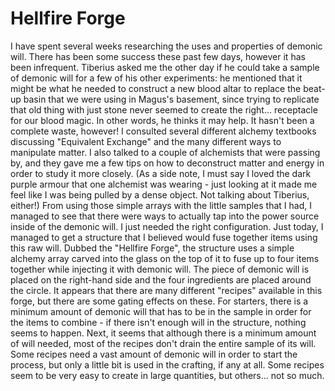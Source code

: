 # Hellfire Forge

I have spent several weeks researching the uses and properties of demonic will. There has been some success these past few days, however it has been infrequent. Tiberius asked me the other day if he could take a sample of demonic will for a few of his other experiments: he mentioned that it might be what he needed to construct a new blood altar to replace the beat-up basin that we were using in Magus's basement, since trying to replicate that old thing with just stone never seemed to create the right... receptacle for our blood magic. In other words, he thinks it may help.
It hasn't been a complete waste, however! I consulted several different alchemy textbooks discussing "Equivalent Exchange" and the many different ways to manipulate matter. I also talked to a couple of alchemists that were passing by, and they gave me a few tips on how to deconstruct matter and energy in order to study it more closely. (As a side note, I must say I loved the dark purple armour that one alchemist was wearing - just looking at it made me feel like I was being pulled by a dense object. Not talking about Tiberius, either!) From using those simple arrays with the little samples that I had, I managed to see that there were ways to actually tap into the power source inside of the demonic will. I just needed the right configuration.
Just today, I managed to get a structure that I believed would fuse together items using this raw will. Dubbed the "Hellfire Forge", the structure uses a simple alchemy array carved into the glass on the top of it to fuse up to four items together while injecting it with demonic will. The piece of demonic will is placed on the right-hand side and the four ingredients are placed around the circle. It appears that there are many different "recipes" available in this forge, but there are some gating effects on these.
For starters, there is a minimum amount of demonic will that has to be in the sample in order for the items to combine - if there isn't enough will in the structure, nothing seems to happen. Next, it seems that although there is a minimum amount of will needed, most of the recipes don't drain the entire sample of its will. Some recipes need a vast amount of demonic will in order to start the process, but only a little bit is used in the crafting, if any at all. Some recipes seem to be very easy to create in large quantities, but others... not so much.
